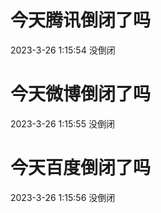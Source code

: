 # 今天腾讯倒闭了吗

2023-3-26 1:15:54 没倒闭

# 今天微博倒闭了吗

2023-3-26 1:15:55 没倒闭

# 今天百度倒闭了吗

2023-3-26 1:15:56 没倒闭

